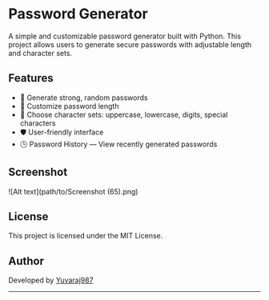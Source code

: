 # Password Generator

A simple and customizable password generator built with Python. This project allows users to generate secure passwords with adjustable length and character sets.

## Features

- 🔐 Generate strong, random passwords
- 🔢 Customize password length
- 🔡 Choose character sets: uppercase, lowercase, digits, special characters
- 🛡️ User-friendly interface
- 🕒 Password History — View recently generated passwords

## Screenshot

![Alt text](path/to/Screenshot (65).png)

## License

This project is licensed under the MIT License.

## Author

Developed by [Yuvaraj987](https://github.com/Yuvaraj987)

---
